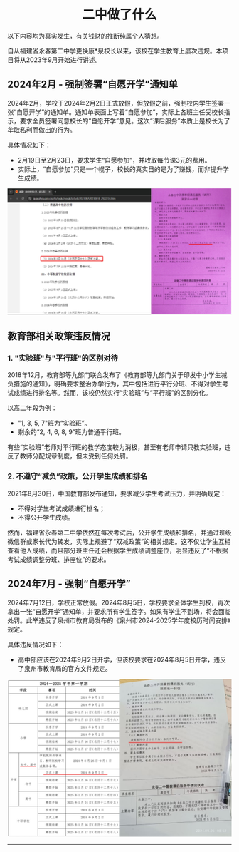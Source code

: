 <div align="center">

# 二中做了什么


</div>

以下内容均为真实发生，有关钱财的推断纯属个人猜想。

自从福建省永春第二中学更换康*泉校长以来，该校在学生教育上屡次违规。本项目将从2023年9月开始进行讲述。

## 2024年2月 - 强制签署“自愿开学”通知单

2024年2月，学校于2024年2月2日正式放假，但放假之前，强制校内学生签署一张“自愿开学”的通知单。通知单表面上写着“自愿参加”，实际上各班主任受校长指示，要求全员签署同意校长的“自愿开学”意见。这次“课后服务”本质上是校长为了牟取私利而做出的行为。 

具体情况如下：
- 2月19日至2月23日，要求学生“自愿参加”，并收取每节课3元的费用。
- 实际上，“自愿参加”只是一个幌子，校长的真实目的是为了赚钱，而非提升学生成绩。

<a href="./resources/2024Mo2_Winter.jpg" title="2024年2月寒假"><img src="./resources/2024Mo2_Winter.jpg"></a>

## 教育部相关政策违反情况

### 1. "实验班"与"平行班"的区别对待

2018年12月，教育部等九部门联合发布了《教育部等九部门关于印发中小学生减负措施的通知》，明确要求整治办学行为，其中包括进行平行分班、不得对学生考试成绩进行排名等。然而，该校仍然实行“实验班”与“平行班”的区别分化。

以高二年段为例：

- "1, 3, 5, 7"班为“实验班”。
- 剩余的“2, 4, 6, 8, 9”班为普通平行班。

有些“实验班”老师对平行班的教学态度较为消极，甚至有老师申请只教实验班，违反了教师分配规章制度，但未受到任何处罚。

### 2. 不遵守“减负”政策，公开学生成绩和排名

2021年8月30日，中国教育部发布通知，要求减少学生考试压力，并明确规定：
- 不得对学生考试成绩进行排名；
- 不得公开学生成绩。

然而，福建省永春第二中学依然在每次考试后，公开学生成绩和排名，并通过班级微信群或家长代为转发，实际上规避了“双减政策”的相关规定。这不仅让学生互相查看他人成绩，而且部分班主任还会根据学生成绩调整座位，明显违反了“不根据考试成绩调整分班、排座位”的要求。

## 2024年7月 - 强制“自愿开学”

2024年7月12日，学校正常放假。2024年8月5日，学校要求全体学生到校，再次拿出一张“自愿开学”通知单，并要求所有学生签字。如果有学生不到场，将会面临处罚。此举违反了泉州市教育局发布的《泉州市2024-2025学年度校历时间安排》规定。

具体违反情况如下：
- 高中部应该在2024年9月2日开学，但该校要求在2024年8月5日开学，违反了泉州市教育局的官方文件规定。

<a href="./resources/2024Mo8_Summer.jpg" title="2024年8月暑假"><img src="./resources/2024Mo8_Summer.jpg"></a>

---

